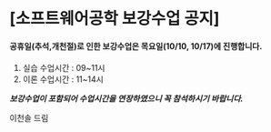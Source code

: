 # [소프트웨어공학 보강수업 공지]

#### 공휴일(추석,개천절)로 인한 보강수업은 목요일(10/10, 10/17)에 진행합니다.

1. 실습 수업시간 : 09~11시
2. 이론 수업시간 : 11~14시

***보강수업이 포함되어 수업시간을 연장하였으니 꼭 참석하시기 바랍니다.***




이천솔 드림
